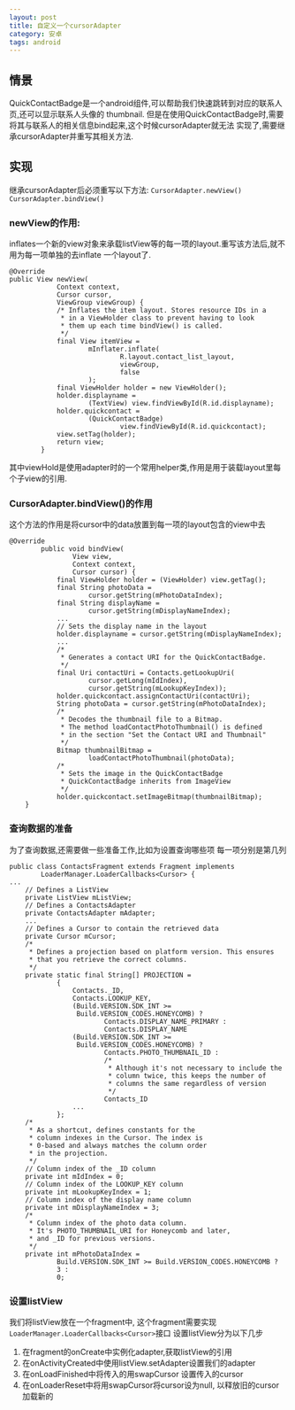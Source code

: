 ```yaml
---
layout: post
title: 自定义一个cursorAdapter
category: 安卓
tags: android
---
```


## 情景
   QuickContactBadge是一个android组件,可以帮助我们快速跳转到对应的联系人页,还可以显示联系人头像的
thumbnail. 但是在使用QuickContactBadge时,需要将其与联系人的相关信息bind起来,这个时候cursorAdapter就无法
实现了,需要继承cursorAdapter并重写其相关方法.

## 实现

继承cursorAdapter后必须重写以下方法:
`CursorAdapter.newView()`
`CursorAdapter.bindView()`

### newView的作用:
inflates一个新的view对象来承载listView等的每一项的layout.重写该方法后,就不用为每一项单独的去inflate
一个layout了.

```
@Override
public View newView(
            Context context,
            Cursor cursor,
            ViewGroup viewGroup) {
            /* Inflates the item layout. Stores resource IDs in a
             * in a ViewHolder class to prevent having to look
             * them up each time bindView() is called.
             */
            final View itemView =
                    mInflater.inflate(
                            R.layout.contact_list_layout,
                            viewGroup,
                            false
                    );
            final ViewHolder holder = new ViewHolder();
            holder.displayname =
                    (TextView) view.findViewById(R.id.displayname);
            holder.quickcontact =
                    (QuickContactBadge)
                            view.findViewById(R.id.quickcontact);
            view.setTag(holder);
            return view;
        }

```

其中viewHold是使用adapter时的一个常用helper类,作用是用于装载layout里每个子view的引用.

### CursorAdapter.bindView()的作用
这个方法的作用是将cursor中的data放置到每一项的layout包含的view中去

```
@Override
        public void bindView(
                View view,
                Context context,
                Cursor cursor) {
            final ViewHolder holder = (ViewHolder) view.getTag();
            final String photoData =
                    cursor.getString(mPhotoDataIndex);
            final String displayName =
                    cursor.getString(mDisplayNameIndex);
            ...
            // Sets the display name in the layout
            holder.displayname = cursor.getString(mDisplayNameIndex);
            ...
            /*
             * Generates a contact URI for the QuickContactBadge.
             */
            final Uri contactUri = Contacts.getLookupUri(
                    cursor.getLong(mIdIndex),
                    cursor.getString(mLookupKeyIndex));
            holder.quickcontact.assignContactUri(contactUri);
            String photoData = cursor.getString(mPhotoDataIndex);
            /*
             * Decodes the thumbnail file to a Bitmap.
             * The method loadContactPhotoThumbnail() is defined
             * in the section "Set the Contact URI and Thumbnail"
             */
            Bitmap thumbnailBitmap =
                    loadContactPhotoThumbnail(photoData);
            /*
             * Sets the image in the QuickContactBadge
             * QuickContactBadge inherits from ImageView
             */
            holder.quickcontact.setImageBitmap(thumbnailBitmap);
    }
```


### 查询数据的准备

为了查询数据,还需要做一些准备工作,比如为设置查询哪些项 每一项分别是第几列

```
public class ContactsFragment extends Fragment implements
        LoaderManager.LoaderCallbacks<Cursor> {
...
    // Defines a ListView
    private ListView mListView;
    // Defines a ContactsAdapter
    private ContactsAdapter mAdapter;
    ...
    // Defines a Cursor to contain the retrieved data
    private Cursor mCursor;
    /*
     * Defines a projection based on platform version. This ensures
     * that you retrieve the correct columns.
     */
    private static final String[] PROJECTION =
            {
                Contacts._ID,
                Contacts.LOOKUP_KEY,
                (Build.VERSION.SDK_INT >=
                 Build.VERSION_CODES.HONEYCOMB) ?
                        Contacts.DISPLAY_NAME_PRIMARY :
                        Contacts.DISPLAY_NAME
                (Build.VERSION.SDK_INT >=
                 Build.VERSION_CODES.HONEYCOMB) ?
                        Contacts.PHOTO_THUMBNAIL_ID :
                        /*
                         * Although it's not necessary to include the
                         * column twice, this keeps the number of
                         * columns the same regardless of version
                         */
                        Contacts_ID
                ...
            };
    /*
     * As a shortcut, defines constants for the
     * column indexes in the Cursor. The index is
     * 0-based and always matches the column order
     * in the projection.
     */
    // Column index of the _ID column
    private int mIdIndex = 0;
    // Column index of the LOOKUP_KEY column
    private int mLookupKeyIndex = 1;
    // Column index of the display name column
    private int mDisplayNameIndex = 3;
    /*
     * Column index of the photo data column.
     * It's PHOTO_THUMBNAIL_URI for Honeycomb and later,
     * and _ID for previous versions.
     */
    private int mPhotoDataIndex =
            Build.VERSION.SDK_INT >= Build.VERSION_CODES.HONEYCOMB ?
            3 :
            0;
```

### 设置listView

我们将listView放在一个fragment中, 这个fragment需要实现`LoaderManager.LoaderCallbacks<Cursor>`接口
设置listView分为以下几步
1. 在fragment的onCreate中实例化adapter,获取listView的引用
2. 在onActivityCreated中使用listView.setAdapter设置我们的adapter
3. 在onLoadFinished中将传入的用swapCursor 设置传入的cursor
4. 在onLoaderReset中将用swapCursor将cursor设为null, 以释放旧的cursor 加载新的
